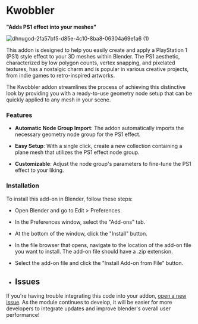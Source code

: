 # Kwobbler
**"Adds PS1 effect into your meshes"**

![dhnugod-2fa57bf5-d85e-4c10-8ba8-06304a69e1a6 (1)](https://github.com/kents00/Kwobbler/assets/69900896/3a31980f-de29-422b-8ec9-c4c9d2e90b4a)

This addon is designed to help you easily create and apply a PlayStation 1 (PS1) style effect to your 3D meshes within Blender. The PS1 aesthetic, characterized by low polygon counts, vertex snapping, and pixelated textures, has a nostalgic charm and is popular in various creative projects, from indie games to retro-inspired artworks.

The Kwobbler addon streamlines the process of achieving this distinctive look by providing you with a ready-to-use geometry node setup that can be quickly applied to any mesh in your scene.

### Features

- **Automatic Node Group Import**: The addon automatically imports the necessary geometry node group for the PS1 effect.
  
- **Easy Setup**: With a single click, create a new collection containing a plane mesh that utilizes the PS1 effect node group.
  
- **Customizable**: Adjust the node group's parameters to fine-tune the PS1 effect to your liking.

### Installation

To install this add-on in Blender, follow these steps:

- Open Blender and go to Edit > Preferences.

- In the Preferences window, select the "Add-ons" tab.

- At the bottom of the window, click the "Install" button.

- In the file browser that opens, navigate to the location of the add-on file you want to install. The add-on file should have a .zip extension.

- Select the add-on file and click the "Install Add-on from File" button.

- ## Issues
If you're having trouble integrating this code into your addon, [open a new issue](https://github.com/kents00/Kwobbler/issues). As the module continues to develop, it will be easier for more developers to integrate updates and improve blender's overall user performance!

